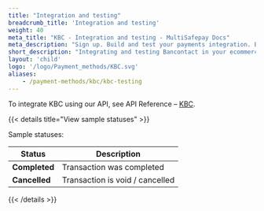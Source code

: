 ```yaml
---
title: "Integration and testing"
breadcrumb_title: 'Integration and testing'
weight: 40
meta_title: "KBC - Integration and testing - MultiSafepay Docs"
meta_description: "Sign up. Build and test your payments integration. Explore our products and services. Use our API Reference, SDKs, and wrappers. Get support."
short_description: "Integrating and testing Bancontact in your ecommerce platform"
layout: 'child'
logo: '/logo/Payment_methods/KBC.svg'
aliases:
    - /payment-methods/kbc/kbc-testing
---
```


To integrate KBC using our API, see API Reference – [KBC](/api/#kbc).

{{< details title="View sample statuses" >}}

Sample statuses:

| Status    | Description              |
| --------- | ------------------------ |
| **Completed** | Transaction was completed |
| **Cancelled** | Transaction is void / cancelled |

{{< /details >}}